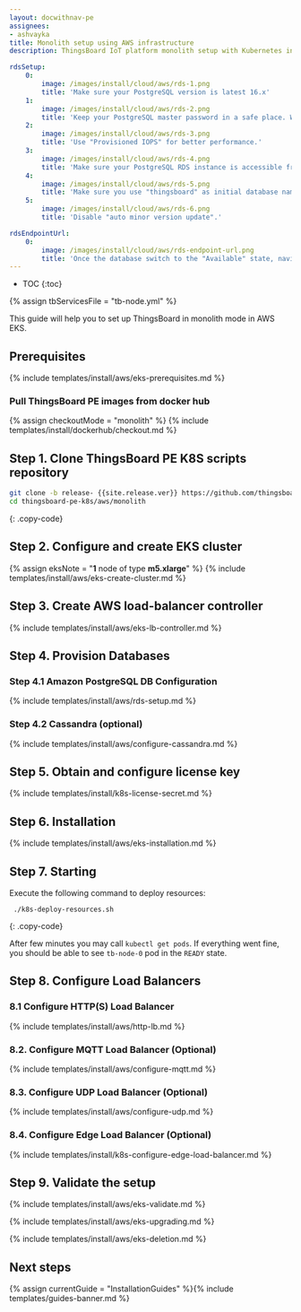 ```yaml
---
layout: docwithnav-pe
assignees:
- ashvayka
title: Monolith setup using AWS infrastructure
description: ThingsBoard IoT platform monolith setup with Kubernetes in AWS EKS

rdsSetup:
    0:
        image: /images/install/cloud/aws/rds-1.png
        title: 'Make sure your PostgreSQL version is latest 16.x'
    1:
        image: /images/install/cloud/aws/rds-2.png
        title: 'Keep your PostgreSQL master password in a safe place. We will refer to it later in this guide using YOUR_RDS_PASSWORD.'
    2:
        image: /images/install/cloud/aws/rds-3.png
        title: 'Use "Provisioned IOPS" for better performance.'
    3:
        image: /images/install/cloud/aws/rds-4.png
        title: 'Make sure your PostgreSQL RDS instance is accessible from the ThingsBoard cluster; The easiest way to achieve this is to deploy the PostgreSQL RDS instance in the same VPC and use "eksctl-thingsboard-cluster-ClusterSharedNodeSecurityGroup-*" security group.'
    4:
        image: /images/install/cloud/aws/rds-5.png
        title: 'Make sure you use "thingsboard" as initial database name.'
    5:
        image: /images/install/cloud/aws/rds-6.png
        title: 'Disable "auto minor version update".'

rdsEndpointUrl:
    0:
        image: /images/install/cloud/aws/rds-endpoint-url.png
        title: 'Once the database switch to the "Available" state, navigate to the "Connectivity and Security" and copy the endpoint value. We will refer to it later in this guide using **YOUR_RDS_ENDPOINT_URL**.'
---
```


* TOC
{:toc}

{% assign tbServicesFile = "tb-node.yml" %}

This guide will help you to set up ThingsBoard in monolith mode in AWS EKS. 

## Prerequisites

{% include templates/install/aws/eks-prerequisites.md %}

### Pull ThingsBoard PE images from docker hub

{% assign checkoutMode = "monolith" %}
{% include templates/install/dockerhub/checkout.md %}

## Step 1. Clone ThingsBoard PE K8S scripts repository

```bash
git clone -b release- {{site.release.ver}} https://github.com/thingsboard/thingsboard-pe-k8s.git --depth 1
cd thingsboard-pe-k8s/aws/monolith
```
{: .copy-code}

## Step 2. Configure and create EKS cluster

{% assign eksNote = "**1** node of type **m5.xlarge**" %}
{% include templates/install/aws/eks-create-cluster.md %}

## Step 3. Create AWS load-balancer controller

{% include templates/install/aws/eks-lb-controller.md %}

## Step 4. Provision Databases

### Step 4.1 Amazon PostgreSQL DB Configuration

{% include templates/install/aws/rds-setup.md %}

### Step 4.2 Cassandra (optional)

{% include templates/install/aws/configure-cassandra.md %}

## Step 5. Obtain and configure license key

{% include templates/install/k8s-license-secret.md %}

## Step 6. Installation

{% include templates/install/aws/eks-installation.md %}

## Step 7. Starting

Execute the following command to deploy resources:

```
 ./k8s-deploy-resources.sh
```
{: .copy-code}

After few minutes you may call `kubectl get pods`. If everything went fine, you should be able to
see `tb-node-0` pod in the `READY` state.

## Step 8. Configure Load Balancers

### 8.1 Configure HTTP(S) Load Balancer

{% include templates/install/aws/http-lb.md %}

### 8.2. Configure MQTT Load Balancer (Optional)

{% include templates/install/aws/configure-mqtt.md %}

### 8.3. Configure UDP Load Balancer (Optional)

{% include templates/install/aws/configure-udp.md %}

### 8.4. Configure Edge Load Balancer (Optional)

{% include templates/install/k8s-configure-edge-load-balancer.md %}

## Step 9. Validate the setup

{% include templates/install/aws/eks-validate.md %}

{% include templates/install/aws/eks-upgrading.md %}

{% include templates/install/aws/eks-deletion.md %}

## Next steps

{% assign currentGuide = "InstallationGuides" %}{% include templates/guides-banner.md %}
